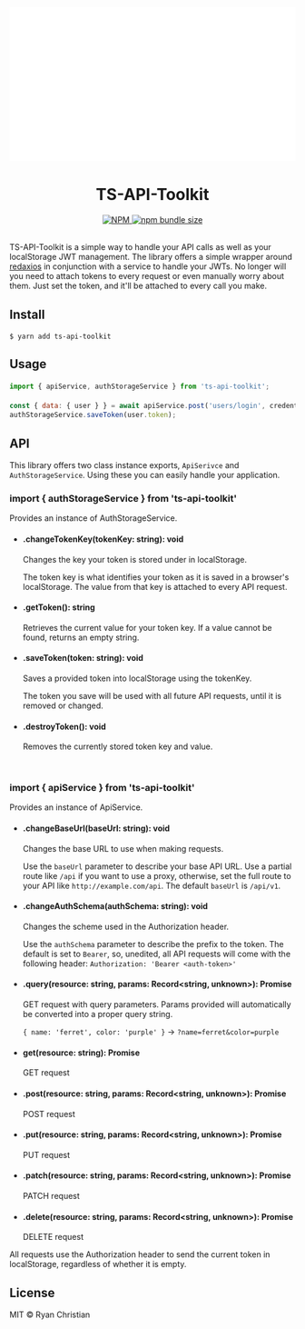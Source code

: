 <div align="center">
  <img src="https://github.com/ryanchristian4427/ts-api-toolkit/blob/master/media/carbon.svg?raw=true" alt="TS-API-Toolkit Demo" width="600" />
</div>

<h1 align="center">TS-API-Toolkit</h1>

<div align="center">
    <a href="https://www.npmjs.com/package/ts-api-toolkit">
        <img alt="NPM" src="https://img.shields.io/npm/l/ts-api-toolkit?color=brightgreen">
    </a>
    <a href="https://bundlephobia.com/result?p=ts-api-toolkit">
        <img alt="npm bundle size" src="https://img.shields.io/bundlephobia/minzip/ts-api-toolkit">
    </a>
</div>

<br />

TS-API-Toolkit is a simple way to handle your API calls as well as your localStorage JWT management. The library offers a simple wrapper around [redaxios](https://github.com/developit/redaxios) in conjunction with a service to handle your JWTs. No longer will you need to attach tokens to every request or even manually worry about them. Just set the token, and it'll be attached to every call you make.

## Install

```
$ yarn add ts-api-toolkit
```

## Usage

```js
import { apiService, authStorageService } from 'ts-api-toolkit';

const { data: { user } } = await apiService.post('users/login', credentials);
authStorageService.saveToken(user.token);
```

## API

This library offers two class instance exports, `ApiSerivce` and `AuthStorageService`. Using these you can easily handle your application.

### import { authStorageService } from 'ts-api-toolkit'
Provides an instance of AuthStorageService. 

  - #### .changeTokenKey(tokenKey: string): void
    Changes the key your token is stored under in localStorage.
    
    The token key is what identifies your token as it is saved in a browser's localStorage. The value from that key is attached to every API request.

  - #### .getToken(): string
    Retrieves the current value for your token key. If a value cannot be found, returns an empty string. 

  - #### .saveToken(token: string): void
    Saves a provided token into localStorage using the tokenKey.
    
    The token you save will be used with all future API requests, until it is removed or changed.

  - #### .destroyToken(): void
    Removes the currently stored token key and value.

<br/>

### import { apiService } from 'ts-api-toolkit'
Provides an instance of ApiService.

  - #### .changeBaseUrl(baseUrl: string): void
    Changes the base URL to use when making requests.
    
    Use the `baseUrl` parameter to describe your base API URL. Use a partial route like `/api` if you want to use a proxy, otherwise, set the full route to your API like `http://example.com/api`. The default `baseUrl` is `/api/v1`.

  - #### .changeAuthSchema(authSchema: string): void
    Changes the scheme used in the Authorization header. 
    
    Use the `authSchema` parameter to describe the prefix to the token. The default is set to `Bearer`, so, unedited, all API requests will come with the following header: `Authorization: 'Bearer <auth-token>'`
  
  - #### .query(resource: string, params: Record<string, unknown>): Promise<any>
    GET request with query parameters. Params provided will automatically be converted into a proper query string.
    
    `{ name: 'ferret', color: 'purple' }` -> `?name=ferret&color=purple`
   
  - #### get(resource: string): Promise<any>
    GET request
    
  - #### .post(resource: string, params: Record<string, unknown>): Promise<any>
    POST request
    
  - #### .put(resource: string, params: Record<string, unknown>): Promise<any>
    PUT request
    
  - #### .patch(resource: string, params: Record<string, unknown>): Promise<any>
    PATCH request

  - #### .delete(resource: string, params: Record<string, unknown>): Promise<any>
    DELETE request

  All requests use the Authorization header to send the current token in localStorage, regardless of whether it is empty.

## License

MIT © Ryan Christian
